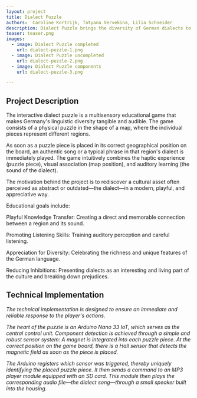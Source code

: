 ```yaml
---
layout: project
title: Dialect Puzzle
authors:  Caroline Kortrijk, Tatyana Vervekina, Lilia Schneider
description: Dialect Puzzle brings the diversity of German dialects to life. Children playfully discover language evolution, break down prejudices, and experience how vibrant and valuable dialects are.
teaser: teaser.png
images:
  - image: Dialect Puzzle completed
    url: dialect-puzzle-1.png
  - image: Dialect Puzzle uncompleted
    url: dialect-puzzle-2.png
  - image: Dialect Puzzle components
    url: dialect-puzzle-3.png

---
```


## Project Description

The interactive dialect puzzle is a multisensory educational game that makes Germany's linguistic diversity tangible and audible. The game consists of a physical puzzle in the shape of a map, where the individual pieces represent different regions.

As soon as a puzzle piece is placed in its correct geographical position on the board, an authentic song or a typical phrase in that region's dialect is immediately played. The game intuitively combines the haptic experience (puzzle piece), visual association (map position), and auditory learning (the sound of the dialect).

The motivation behind the project is to rediscover a cultural asset often perceived as abstract or outdated—the dialect—in a modern, playful, and appreciative way.

Educational goals include:

Playful Knowledge Transfer: Creating a direct and memorable connection between a region and its sound.

Promoting Listening Skills: Training auditory perception and careful listening.

Appreciation for Diversity: Celebrating the richness and unique features of the German language.

Reducing Inhibitions: Presenting dialects as an interesting and living part of the culture and breaking down prejudices.


## Technical Implementation

*The technical implementation is designed to ensure an immediate and reliable response to the player's actions.*

*The heart of the puzzle is an Arduino Nano 33 IoT, which serves as the central control unit. Component detection is achieved through a simple and robust sensor system: A magnet is integrated into each puzzle piece. At the correct position on the game board, there is a Hall sensor that detects the magnetic field as soon as the piece is placed.*

*The Arduino registers which sensor was triggered, thereby uniquely identifying the placed puzzle piece. It then sends a command to an MP3 player module equipped with an SD card. This module then plays the corresponding audio file—the dialect song—through a small speaker built into the housing.*